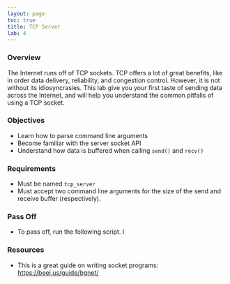 ```yaml
---
layout: page
toc: true
title: TCP Server
lab: 4
---
```


### Overview

The Internet runs off of TCP sockets. TCP offers a lot of great benefits, like in order data delivery, reliability, and congestion control. However, it is not without its idiosyncrasies. This lab give you your first taste of sending data across the Internet, and will help you understand the common pitfalls of using a TCP socket.

### Objectives

- Learn how to parse command line arguments
- Become familiar with the server socket API
- Understand how data is buffered when calling `send()` and `recv()`

### Requirements


- Must be named `tcp_server`
- Must accept two command line arguments for the size of the send and receive buffer (respectively).


### Pass Off

- To pass off, run the following script. I

### Resources

- This is a great guide on writing socket programs: https://beej.us/guide/bgnet/
